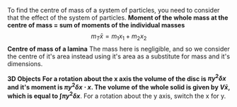 To find the centre of mass of a system of particles, you need to consider that the effect of the system of particles. **Moment of the whole mass at the centre of mass = sum of moments of the individual masses**
$$m_{T}\bar{x}=m_{1}x_{1}+m_{2}x_{2}$$
**Centre of mass of a lamina**
The mass here is negligible, and so we consider the centre of it's area instead using it's area as a substitute for mass and it's dimensions.

**3D Objects**
**For a rotation about the x axis the volume of the disc is $\pi y^{2}\delta x$ and it's moment is $\pi y^{2}\delta x\cdot x$. The volume of the whole solid is given by $V\bar{x}$, which is equal to $\int{\pi y^{2}\delta x}$**. 
For a rotation about the y axis, switch the x for y.